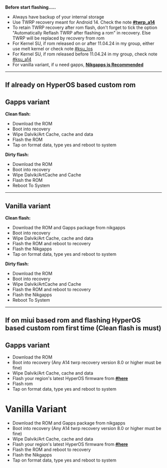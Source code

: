 **Before start flashing.....**

- Always have backup of your internal storage
- Use TWRP recovery meant for Android 14. Check the note [**#twrp_a14**](https://t.me/KSSRAO_Romverse)
- To retain TWRP recovery after rom flash, don't forget to tick the option "Automatically Reflash TWRP after flashing a rom" in recovery. Else TWRP will be replaced by recovery from rom
- For Kernel SU, if rom released on or after 11.04.24 in my group, either use melt kernel or check note [#ksu_los](https://t.me/KSSRAO_Romverse)
- For Kernel SU, if rom released before 11.04.24 in my group, check note [#ksu_a14](https://t.me/KSSRAO_Romverse)
- For vanilla variant, if u need gapps, [**Nikgapps is Recommended**](https://sourceforge.net/projects/nikgapps/files/Releases/NikGapps-U/)
----

## If already on HyperOS based custom rom

## Gapps variant

**Clean flash:**
- Download the ROM
- Boot into recovery
- Wipe Dalvik/Art Cache, cache and data
- Flash the ROM
- Tap on format data, type yes and reboot to system

**Dirty flash:**
- Download the ROM
- Boot into recovery
- Wipe Dalvik/ArtCache and Cache
- Flash the ROM
- Reboot To System

----

## Vanilla variant

**Clean flash:**
- Download the ROM and Gapps package from nikgapps
- Boot into recovery
- Wipe Dalvik/Art Cache, cache and data
- Flash the ROM and reboot to recovery
- Flash the Nikgapps
- Tap on format data, type yes and reboot to system

**Dirty flash:**
- Download the ROM
- Boot into recovery
- Wipe Dalvik/ArtCache and Cache
- Flash the ROM and reboot to recovery
- Flash the Nikgapps
- Reboot To System

----

## If on miui based rom and flashing HyperOS based custom rom first time (Clean flash is must) 

## Gapps variant
- Download the ROM
- Boot into recovery (Any A14 twrp recovery version 8.0 or higher must be fine) 
- Wipe Dalvik/Art Cache, cache and data
- Flash your region's latest HyperOS firmware from [**#here**](https://xiaomifirmwareupdater.com/firmware/marble/) 
- Flash rom
- Tap on format data, type yes and reboot to system

# Vanilla Variant
- Download the ROM and Gapps package from nikgapps
- Boot into recovery (Any A14 twrp recovery version 8.0 or higher must be fine) 
- Wipe Dalvik/Art Cache, cache and data
- Flash your region's latest HyperOS firmware from [**#here**](https://xiaomifirmwareupdater.com/firmware/marble/)
- Flash the ROM and reboot to recovery
- Flash the Nikgapps
- Tap on format data, type yes and reboot to system
